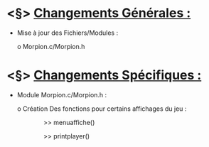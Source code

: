 # <§> **<u>Changements Générales :</u>**

- Mise à jour des Fichiers/Modules :
  
  o Morpion.c/Morpion.h

# <§> **<u>Changements Spécifiques :</u>**

- Module Morpion.c/Morpion.h :
  
  o Création Des fonctions pour certains affichages du jeu :
  
                 >> menuaffiche()
  
                 >> printplayer()

